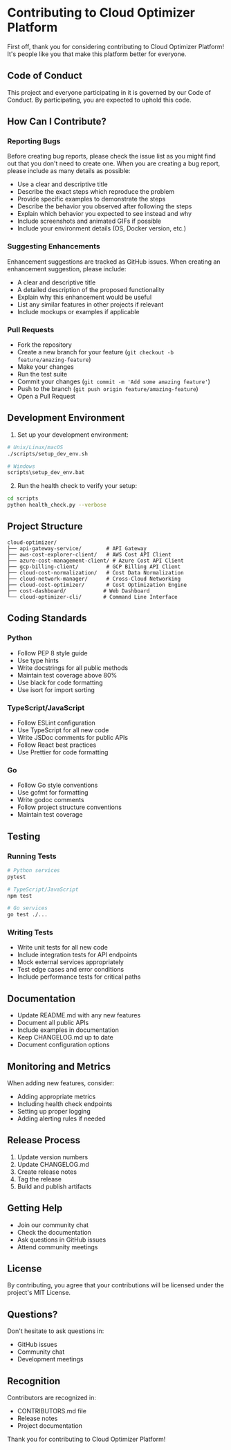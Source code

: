# Contributing to Cloud Optimizer Platform

First off, thank you for considering contributing to Cloud Optimizer Platform! It's people like you that make this platform better for everyone.

## Code of Conduct

This project and everyone participating in it is governed by our Code of Conduct. By participating, you are expected to uphold this code.

## How Can I Contribute?

### Reporting Bugs

Before creating bug reports, please check the issue list as you might find out that you don't need to create one. When you are creating a bug report, please include as many details as possible:

* Use a clear and descriptive title
* Describe the exact steps which reproduce the problem
* Provide specific examples to demonstrate the steps
* Describe the behavior you observed after following the steps
* Explain which behavior you expected to see instead and why
* Include screenshots and animated GIFs if possible
* Include your environment details (OS, Docker version, etc.)

### Suggesting Enhancements

Enhancement suggestions are tracked as GitHub issues. When creating an enhancement suggestion, please include:

* A clear and descriptive title
* A detailed description of the proposed functionality
* Explain why this enhancement would be useful
* List any similar features in other projects if relevant
* Include mockups or examples if applicable

### Pull Requests

* Fork the repository
* Create a new branch for your feature (`git checkout -b feature/amazing-feature`)
* Make your changes
* Run the test suite
* Commit your changes (`git commit -m 'Add some amazing feature'`)
* Push to the branch (`git push origin feature/amazing-feature`)
* Open a Pull Request

## Development Environment

1. Set up your development environment:
```bash
# Unix/Linux/macOS
./scripts/setup_dev_env.sh

# Windows
scripts\setup_dev_env.bat
```

2. Run the health check to verify your setup:
```bash
cd scripts
python health_check.py --verbose
```

## Project Structure

```
cloud-optimizer/
├── api-gateway-service/        # API Gateway
├── aws-cost-explorer-client/   # AWS Cost API Client
├── azure-cost-management-client/ # Azure Cost API Client
├── gcp-billing-client/         # GCP Billing API Client
├── cloud-cost-normalization/   # Cost Data Normalization
├── cloud-network-manager/      # Cross-Cloud Networking
├── cloud-cost-optimizer/       # Cost Optimization Engine
├── cost-dashboard/            # Web Dashboard
└── cloud-optimizer-cli/       # Command Line Interface
```

## Coding Standards

### Python

* Follow PEP 8 style guide
* Use type hints
* Write docstrings for all public methods
* Maintain test coverage above 80%
* Use black for code formatting
* Use isort for import sorting

### TypeScript/JavaScript

* Follow ESLint configuration
* Use TypeScript for all new code
* Write JSDoc comments for public APIs
* Follow React best practices
* Use Prettier for code formatting

### Go

* Follow Go style conventions
* Use gofmt for formatting
* Write godoc comments
* Follow project structure conventions
* Maintain test coverage

## Testing

### Running Tests

```bash
# Python services
pytest

# TypeScript/JavaScript
npm test

# Go services
go test ./...
```

### Writing Tests

* Write unit tests for all new code
* Include integration tests for API endpoints
* Mock external services appropriately
* Test edge cases and error conditions
* Include performance tests for critical paths

## Documentation

* Update README.md with any new features
* Document all public APIs
* Include examples in documentation
* Keep CHANGELOG.md up to date
* Document configuration options

## Monitoring and Metrics

When adding new features, consider:

* Adding appropriate metrics
* Including health check endpoints
* Setting up proper logging
* Adding alerting rules if needed

## Release Process

1. Update version numbers
2. Update CHANGELOG.md
3. Create release notes
4. Tag the release
5. Build and publish artifacts

## Getting Help

* Join our community chat
* Check the documentation
* Ask questions in GitHub issues
* Attend community meetings

## License

By contributing, you agree that your contributions will be licensed under the project's MIT License.

## Questions?

Don't hesitate to ask questions in:
* GitHub issues
* Community chat
* Development meetings

## Recognition

Contributors are recognized in:
* CONTRIBUTORS.md file
* Release notes
* Project documentation

Thank you for contributing to Cloud Optimizer Platform!
